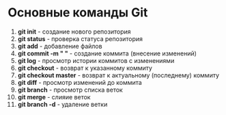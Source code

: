 # Основные команды Git
1. **git init** - создание нового репозитория
2. **git status** - проверка статуса репозитория
3. **git add** - добавление файлов
4. **git commit -m " "** - создание коммита (внесение изменений)
5. **git log** - просмотр истории коммитов с изменениями
6. **git checkout** - возврат к указанному коммиту
7. **git checkout master** - возврат к актуальному (последнему) коммиту
8. **git diff** - просмотр изменений до коммита
9. **git branch** - просмотр списка веток
10. **git merge** - слияие веток
11. **git branch -d** - удаление ветки